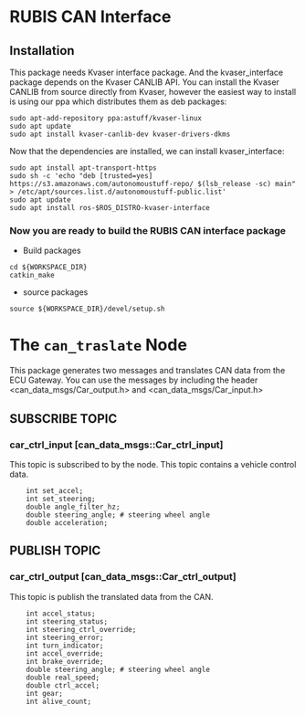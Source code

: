 # RUBIS CAN Interface

## **Installation**

This package needs Kvaser interface package. And the kvaser_interface package depends on the Kvaser CANLIB API. You can install the Kvaser CANLIB from source directly from Kvaser, however the easiest way to install is using our ppa which distributes them as deb packages:

```
sudo apt-add-repository ppa:astuff/kvaser-linux
sudo apt update
sudo apt install kvaser-canlib-dev kvaser-drivers-dkms
```

Now that the dependencies are installed, we can install kvaser_interface:

```
sudo apt install apt-transport-https
sudo sh -c 'echo "deb [trusted=yes] https://s3.amazonaws.com/autonomoustuff-repo/ $(lsb_release -sc) main" > /etc/apt/sources.list.d/autonomoustuff-public.list'
sudo apt update
sudo apt install ros-$ROS_DISTRO-kvaser-interface
```

### **Now you are ready to build the RUBIS CAN interface package**

* Build packages
```
cd ${WORKSPACE_DIR}
catkin_make
```

* source packages
```
source ${WORKSPACE_DIR}/devel/setup.sh
```

# The `can_traslate` Node
This package generates two messages and translates CAN data from the ECU Gateway. You can use the messages by including the header <can_data_msgs/Car_output.h> and <can_data_msgs/Car_input.h>

## **SUBSCRIBE TOPIC**

<!-- ### can_tx [can_msgs::Frame]

This topic is subscribed by the node. It expects to have other nodes subscribe to it to receive data which are *sent by the CAN device*. -->

### car_ctrl_input [can_data_msgs::Car_ctrl_input]

This topic is subscribed to by the node. This topic contains a vehicle control data.
```
    int set_accel;
    int set_steering;
    double angle_filter_hz;
    double steering_angle; # steering wheel angle
    double acceleration;   
```

## **PUBLISH TOPIC**

<!-- ### can_rx [can_msgs::Frame]

This topic is published to by the node. It expects to have data published to it which are intended to be *received by the CAN device*. -->

### car_ctrl_output [can_data_msgs::Car_ctrl_output]

This topic is publish the translated data from the CAN.
```
    int accel_status;
    int steering_status;
    int steering_ctrl_override;
    int steering_error;
    int turn_indicator;
    int accel_override;
    int brake_override;
    double steering_angle; # steering wheel angle
    double real_speed;
    double ctrl_accel;
    int gear;
    int alive_count;
```




